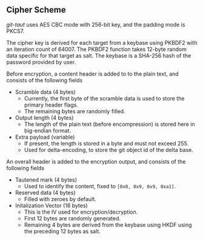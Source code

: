 
## Cipher Scheme

*git-taut* uses AES CBC mode with 256-bit key, and the padding mode is PKCS7.

The cipher key is derived for each target from a keybase using PKBDF2 with an iteration count of 64007.
The PKBDF2 function takes 12-byte random data specific for that target as salt.
The keybase is a SHA-256 hash of the password provided by user.

Before encryption, a content header is added to to the plain text, and consists of the following fields

- Scramble data (4 bytes)
  - Currently, the first byte of the scramble data is used to store the primary header flags.
  - The remaining bytes are randomly filled.
- Output length (4 bytes)
  - The length of the plain text (before encompression) is stored here in big-endian format.
- Extra payload (variable)
  - If present, the length is stored in a byte and must not exceed 255.
  - Used for delta-encoding, to store the git object id of the delta base.

An overall header is added to the encryption output, and consists of the following fields

- Tautened mark (4 bytes)
  - Used to identify the content, fixed to `[0x0, 0x9, 0x9, 0xa1]`.
- Reserved data (4 bytes)
  - Filled with zeroes by default.
- Initalization Vector (16 bytes)
  - This is the IV used for encryption/decryption.
  - First 12 bytes are randomly generated.
  - Remaining 4 bytes are derived from the keybase using HKDF using the preceding 12 bytes as salt.